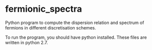 # fermionic_spectra
Python program to compute the dispersion relation and spectrum of fermions in different discretisation schemes.

To run the program, you should have python installed. These files are written in python 2.7. 
